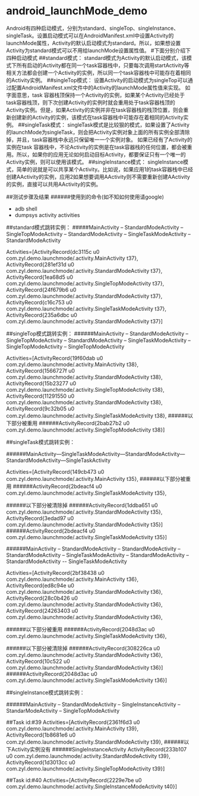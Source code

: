 # android_launchMode_demo
Android有四种启动模式，分别为standard、singleTop、singleInstance、singleTask。设置启动模式可以在AndroidManifest.xml中设置Activity的launchMode属性，Activity的默认启动模式为standard。所以，如果想设置Activity为standard模式可以不用给launchMode设置属性值。
#下面分别介绍下四种启动模式
##standard模式：
standard模式为Activity的默认启动模式，该模式下所有启动的Activity都在同一个task容器栈中，只要每次调用startActivity等相关方法都会创建一个Activity的实例，所以同一个task容器栈中可能存在着相同的Activity实例。
##singleTop模式：
设置Activity的启动模式为singleTop可以通过配置AndroidManifest.xml文件中的Activity的launchMode属性值来实现。
如字面意思，task 容器栈顶保持一个Activity的实例，如果某个Activity已经处于task容器栈顶，则下次创建Activity的实例时就会重用处于task容器栈顶的Activity实例。但是，如果Activity的实例并非在task容器栈的栈顶位置，则会重新创建新的Activity的实例，该模式在task容器栈中可能存在着相同的Activity实例。
##singleTask模式：
singleTask模式是比较狠的模式，如果设置了Activity的launchMode为singleTask，则会把Activity实例对象上面的所有实例全部清除掉，并且，task容器栈中永远只保留唯一一个实例对象。
如果已经有了Activity的实例在task 容器栈中，不论Activity的实例是在task容器栈的任何位置，都会被重用。所以，如果你的应用无论如何启动目标Activity，都要保证只有一个唯一的Activity实例，则可以使用该模式。
##singleInstance模式：
singleInstance模式，简单的说就是可以共享某个Activity。比如说，如果应用1的task容器栈中已经创建AActivity的实例，应用2如果想要调用AActivity则不需要重新创建AActivity的实例，直接可以共用AActivity的实例。


##测试步骤及结果
######使用到的命令(如不知如何使用请google)
* adb shell
* dumpsys activity activities

##standard模式跳转实例：
#####MainActivity – StandardModeActivity – SingleTopModeActivity – StandardModeActivity – SingleTaskModeActivity – StandardModeActivity

Activities=[ActivityRecord{dc3115c u0 com.zyl.demo.launchmode/.activity.MainActivity t37}, ActivityRecord{281ef31d u0 com.zyl.demo.launchmode/.activity.StandardModeActivity t37}, ActivityRecord{1ea68d5 u0 com.zyl.demo.launchmode/.activity.SingleTopModeActivity t37}, ActivityRecord{24f679b6 u0 com.zyl.demo.launchmode/.activity.StandardModeActivity t37}, ActivityRecord{c16c753 u0 com.zyl.demo.launchmode/.activity.SingleTaskModeActivity t37}, ActivityRecord{235a6dbc u0 com.zyl.demo.launchmode/.activity.StandardModeActivity t37}]


##singleTop模式跳转实例：
######MainActivity – StandardModeActivity – SingleTopModeActivity – StandardModeActivity – SingleTaskModeActivity – SingleTopModeActivity – SingleTopModeActivity

Activities=[ActivityRecord{19f60dab u0 com.zyl.demo.launchmode/.activity.MainActivity t38}, ActivityRecord{1566727f u0 com.zyl.demo.launchmode/.activity.StandardModeActivity t38}, ActivityRecord{15b23277 u0 com.zyl.demo.launchmode/.activity.SingleTopModeActivity t38}, ActivityRecord{11291550 u0 com.zyl.demo.launchmode/.activity.StandardModeActivity t38}, ActivityRecord{9c32b05 u0 com.zyl.demo.launchmode/.activity.SingleTaskModeActivity t38}, 
######以下部分被重用
######ActivityRecord{2bab27b2 u0 com.zyl.demo.launchmode/.activity.SingleTopModeActivity t38}]


##singleTask模式跳转实例：

######MainActivity—SingleTaskModeActivity—StandardModeActivity—StandardModeActivity—SingleTaskActivity

Activities=[ActivityRecord{149cb473 u0 com.zyl.demo.launchmode/.activity.MainActivity t35}, 
######以下部分被重用
######ActivityRecord{2bdeacf4 u0 com.zyl.demo.launchmode/.activity.SingleTaskModeActivity t35}, 

######以下部分被清除掉
######ActivityRecord{1ddba651 u0 com.zyl.demo.launchmode/.activity.StandardModeActivity t35}, ActivityRecord{3edad97 u0 com.zyl.demo.launchmode/.activity.StandardModeActivity t35}]
######ActivityRecord{2bdeacf4 u0 com.zyl.demo.launchmode/.activity.SingleTaskModeActivity t35}] 


######MainActivity – StandardModeActivity – StandardModeActivity – StandardModeActivity – SingleTaskModeActivity – StandardModeActivity – StandardModeActivity -- SingleTaskModeActivity

Activities=[ActivityRecord{2bf38438 u0 com.zyl.demo.launchmode/.activity.MainActivity t36}, ActivityRecord{ed8c94e u0 com.zyl.demo.launchmode/.activity.StandardModeActivity t36}, ActivityRecord{28c0b426 u0 com.zyl.demo.launchmode/.activity.StandardModeActivity t36}, ActivityRecord{24263403 u0 com.zyl.demo.launchmode/.activity.StandardModeActivity t36},
 
######以下部分被重用
######ActivityRecord{2048d3ac u0 com.zyl.demo.launchmode/.activity.SingleTaskModeActivity t36}, 

######以下部分被清除掉
######ActivityRecord{308226ca u0 com.zyl.demo.launchmode/.activity.StandardModeActivity t36}, ActivityRecord{10c522 u0 com.zyl.demo.launchmode/.activity.StandardModeActivity t36}]
######ActivityRecord{2048d3ac u0 com.zyl.demo.launchmode/.activity.SingleTaskModeActivity t36}]


##singleInstance模式跳转实例：

######MainActivity – StandardModeActivity – SingleInstanceActivity – StandarModeActivity – SingleTopModeActivity

##Task id:#39
Activities=[ActivityRecord{2361f6d3 u0 com.zyl.demo.launchmode/.activity.MainActivity t39}, ActivityRecord{1b8681e6 u0 com.zyl.demo.launchmode/.activity.StandardModeActivity t39}, 
######以下Activity实例没有
######SingleInstanceActivity
ActivityRecord{233b107 u0 com.zyl.demo.launchmode/.activity.StandardModeActivity t39}, ActivityRecord{1d3013cc u0 com.zyl.demo.launchmode/.activity.SingleTopModeActivity t39}]

##Task id:#40
Activities=[ActivityRecord{2229e7be u0 com.zyl.demo.launchmode/.activity.SingleInstanceModeActivity t40}]









